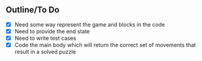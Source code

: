 ## Outline/To Do
- [x] Need some way represent the game and blocks in the code
- [x] Need to provide the end state
- [x] Need to write test cases
- [x] Code the main body which will return the correct set of movements that result in a solved puzzle
